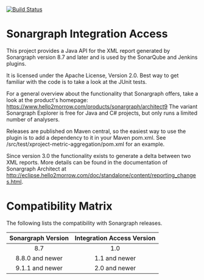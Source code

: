 [![Build Status](https://api.travis-ci.org/sonargraph/sonargraph-integration-access.svg)](https://travis-ci.org/sonargraph/sonargraph-integration-access)
# Sonargraph Integration Access

This project provides a Java API for the XML report generated by Sonargraph version 8.7 and later and is used by the SonarQube and Jenkins plugins.
 
It is licensed under the Apache License, Version 2.0.
Best way to get familiar with the code is to take a look at the JUnit tests.

For a general overview about the functionality that Sonargraph offers, take a look at the product's homepage: <a href="https://www.hello2morrow.com/products/sonargraph/architect9">https://www.hello2morrow.com/products/sonargraph/architect9</a>
The variant Sonargraph Explorer is free for Java and C# projects, but only runs a limited number of analysers.

Releases are published on Maven central, so the easiest way to use the plugin is to add a dependency to it in your Maven pom.xml. 
See /src/test/xproject-metric-aggregation/pom.xml for an example.

Since version 3.0 the functionality exists to generate a delta between two XML reports. More details can be found in the documentation of Sonargraph Architect at 
<a href="http://eclipse.hello2morrow.com/doc/standalone/content/reporting_changes.html">http://eclipse.hello2morrow.com/doc/standalone/content/reporting_changes.html</a>. 


# Compatibility Matrix

The following lists the compatibility with Sonargraph releases.

| Sonargraph Version | Integration Access Version | 
|:------------------:|:--------------------------:| 
| 8.7                | 1.0                        | 
| 8.8.0 and newer    | 1.1 and newer              |
| 9.1.1 and newer    | 2.0 and newer              |
